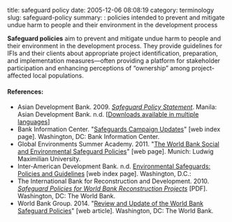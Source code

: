 title: safeguard policy
date: 2005-12-06 08:08:19
category: terminology
slug: safeguard-policy
summary: : policies intended to prevent and mitigate undue harm to people and their environment in the development process

<!--
tags: info, faq
icon: file-code-o
summary: 
-->

<!--
---
layout: post
title:  safeguard policy
date:   2005-12-06 08:08:19
categories: terminology
permalink: /safeguard-policy/
published: true
comments: true
---
-->

**Safeguard policies** aim to prevent and mitigate undue harm to people and their environment in the development process. They provide guidelines for IFIs and their clients about appropriate project identification, preparation, and implementation measures—often providing a platform for stakeholder participation and enhancing perceptions of “ownership” among project-affected local populations.


<!--

=== Safeguard Policies and Performance Standards === 

''Adapted from'': http://www.brettonwoodsproject.org/art-565324

Starting as a loose assembly of internal staff policies adopted by international financial institutions in the 1980s, safeguard policies are framework declarations of explicitly-defined lending requirements to protect people and the environment from the adverse effects of project operations and development initiatives. The World Bank (IBRD and IDA), Asian Development Bank, African Development Bank, and Inter-American Development Bank all currently have such Safeguard Policies in place for investment projects and programme lending (although not for development policy lending (DPL) or reform programmes, which have separate relevant policies; see Update 66).  The Performance Standards of the International Financial Corporation (adopted as the basis of the Equator Principles) and European Bank of Reconstruction and Development can also be considered to be “safeguard policies” [DIFFER ; (see Update 67).]

The safeguards consist of ten key environmental and social policies that set standards and procedures that the borrower and Bank must follow in the lead up to and during World Bank-financed projects. 

The ten safeguards are:

*	Environmental assessment - The 'umbrella policy' through which potential social and environmental impacts are identified and mitigation measures proposed.
*	Natural habitats - places limits on Bank financed projects that may impact on areas of important biodiversity.
*	Pest management - promotes the use of biological or environmental control methods and sets conditions on the acquisition and use of pesticides.
*	Indigenous peoples - establishes standards and procedures when projects affect indigenous communities, it is the only safeguard to in some way reference human rights.
*	Involuntary resettlement - sets standards and procedures for projects that displace people from their homes or cause economic displacement;
*	Forestry - establishes minimum standards on the types of forest projects that the Bank will finance, including commercial logging and plantations under restricted conditions.
*	Safety of dams - establishes procedures and safety requirements for construction of new dams and for projects that depend on safe functioning of existing large dams.
*	Projects on international waterways - seeks to reduce potential conflict between states that border an international waterway over projects that may pollute it.
*	Projects in disputed areas - lays out minimum rules for Bank-financing of projects in areas disputed by two or more states.
*	Cultural property - requires the Bank to avoid damage and assist in the preservation of cultural property.


The [http://www.ifc.org/ifcext/enviro.nsf/AttachmentsByTitle/pol_PerformanceStandards2006_full/$FILE/IFC+Performance+Standards.pdf Performance Standards] are grouped into eight sections, each of which is coupled with [[IFC Guidance Notes to Performance Standards | Guidance Notes]] to further clarify client roles and responsibilities under the standards. The eight [http://www.ifc.org/ifcext/sustainability.nsf/Content/PerformanceStandards Performance Standards](PS) are:

* PS 1:	Social and Environmental Assessment and Management System
* PS 2:	Labor and Working Conditions
* PS 3:	Pollution Prevention and Abatement
* PS 4:	Community Health Safety and Security
* PS 5:	Land Acquisition and Involuntary Resettlement
* PS 6:	Biodiversity Conservation and Sustainable Natural Resource Management
* PS 7:	Indigenous Peoples
* PS 8:	Cultural Heritage

Prior to financing, a proposed project is subject to a social and environmental review during which potential impacts are identified and remediation measures proposed. In reviewing the potential impact of projects, the World Bank and the IFC use a categorisation system that identifies which safeguards are triggered and what level of action or precaution must be taken. 

Projects are rated from category A, the highest risk, down to category C, the lowest.

When the World Bank or a borrower is alleged to be violating any safeguard, complaints can be lodged through the Inspection Panel, a semi-independent body formed in 1993 that enables affected parties to request an investigation into the Bank's role in projects (see Update 34).

IFC clients must address project-related grievances or complaints from affected parties. Complainants can allege violations of safeguards and approach the Compliance Advisor Ombudsman, an internal watchdog that reports directly to the president of the World Bank Group (see Update 34).

…are based on international agreements, even if these protections are not explicitly provided for in the borrower country's national law.&nbsp;

<references/>



-->

<!--
Most MDBs and many other bilateral aid organizationsm IFIs, and some global civil society organizations maintan social safeguard policies as the foundations of the sustainablity frameworks.

## Safeguards in the public sector


### World Bank

http://web.worldbank.org/WBSITE/EXTERNAL/PROJECTS/EXTPOLICIES/EXTSAFEPOL/0,,menuPK:584441~pagePK:64168427~piPK:64168435~theSitePK:584435,00.html

The World Bank regards environmental and social safeguard policies as a cornerstone of its sustainable poverty reduction framwork. The objective of safeguard policies is to prevent and mitigate undue harm to people and their environment in the development process. These policies provide guidelines for bank staff and for clients in the identification, preparation, and implementation of project operations.

The Work Bank safeguard policies emphasise that adverse impacts are avoided, or where not feasible, minimized or mitigated (Do No Harm). They also call for the participation of stakeholders in project design and play an important role in building ownership among affected peoples. The World Bank claims that effectiveness and development impact of client projects and programs has substantially increased as a result of attention to these policies. [1]

The current safeguard policies of international financial institutions can be found [here](http://web.worldbank.org/WBSITE/EXTERNAL/COUNTRIES/LACEXT/EXTLACREGTOPSOCDEV/0,,contentMDK:20547266~menuPK:1308602~pagePK:34004173~piPK:34003707~theSitePK:847655,00.html
).


#### Indigenous Peoples

The World Bank policy on indigenous peoples, Operational Directive (OD) 4.10: Indigenous Peoples

Indigenous Peoples safeguards emphasise that borrowers and Bank staff the need to screen communities in the project area of impact to identify communities meeting the Bank's criteria for "indigenous peoples", to consult with them, and to ensure that they participate in and benefit from the development process.


#### Involuntary Resettlement

The implementation of development projects that require land may cause involuntary displacement of population who live in affected areas. The involuntary displacement may cause severe long-term impacts unless appropriate measures are carefully planned and carried out. Therefore, since 1980 the Bank has developed policies and guidelines for resettlement of project's affected population. The Bank's Resettlement Policy has been modified several times according to the experiences in its application and to the new situations that have emerged. Currently, the olicy in force is the Operational Policy on Involuntary Resettlement OP 4.12. The main objective of this policy isto assist the efforts of the displaced persons to improve their livelihoods and standards, or at least to restore them to pre-displacement levels.

Generally, the projects that may cause involuntary displacement are: infrastructure projects (for instance: dams, roads, water supply and sanitation), management of natural resources, slum upgrading and risk prevention (people who live in areas at prune risk). In the first two types of projects the displacement in a precondition for the implementation of the project whereas the last two kinds of projects the resettlement is a vehicle to improve the living conditions of the population.

In the Latin American and the Caribbean Region, the unplanned growth of cities has generated large deficits in housing, transportation infrastructure, and basic services, especially water and sewage systems. Currently, 75 percent of the population lives in cities. According to this situation, 85 percent of the Bank's financed projects that imply resettlement are in the sectors of urban development, water supply, sanitation and urban transportation, and the 95 percent of the displaced population are located in cities. The projects on urban development, water supply and sanitation lead to an improvement in housing and environment for the residents as well as for the resettled population. For that reason, 80 percent of the displaced population is being resettled for its own benefit, and not as a precondition for development of a project. In this way, resettlement has become a strategy for reducing poverty and a means to reduce levels of housing informality in Latin American cities.

http://web.worldbank.org/WBSITE/EXTERNAL/COUNTRIES/LACEXT/EXTLACREGTOPSOCDEV/0,,contentMDK:20547266~menuPK:1308602~pagePK:34004173~piPK:34003707~theSitePK:847655,00.html

### Strategy

The Bank has carried out a review of the projects it finances in the region and, according to the results, prepares guidelines for the application of the Resettlement Policy. In addition, a guideline for urban resettlement based on the lessons learned in the region is under preparation. It has also been planned to develop guidelines on resettlement and natural resources management, and resettlement for disaster prevention.
http://web.worldbank.org/WBSITE/EXTERNAL/COUNTRIES/LACEXT/EXTLACREGTOPSOCDEV/0,,contentMDK:20547266~menuPK:1308602~pagePK:34004173~piPK:34003707~theSitePK:847655,00.html

### MIGA
http://www.miga.org/projects/index.cfm?stid=1822

### Inter-American Development Bank (IADB / IDB)

[IDB distinguishes between two main categories of safeguards:](http://www.iadb.org/en/insitutional-reforms/better-environmental-and-social-safeguards,1830.html "Better Environmental and Social Safeguards")

#### Environmental safeguards

The IDB adopted its [Environment and Safeguard Compliance Policy in 2006](http://www.iadb.org/news-releases/2010-02/english/idb-boosts-access-accountability-with-new-policy-for-communities-to-voice-concer-6531.html)--calling for safeguard-compliant project designs. To help implement the new policy, in 2007 the IDB created the Environmental Safeguards Unit to help build institutional knowledge and expertise on environmental management. [The IDB was the first multilateral development bank to integrate climate change impacts as part of environmental analysis of key sectors.] In 2009, IDB established an [independent advisory group](http://www.iadb.org/en/topics/sustainability/sustainability-report,1510.html) to provide an independent review and make recommendations to increase policy effectiveness. It also began an [unprecedented process to limit the greenhouse gas emissions of the projects it finances](http://www.iadb.org/en/news/news-releases/2009-11-05/idb-launches-process-to-limit-climate-impact-of-projects-it-finances,5889.html), and endorsed the Extractive Industries Transparency Initiative (EITI), which seeks greater transparency and accountability in contracts and payments in extractive industries. IDB also launched sustainability scorecards for [biofuel](http://www.iadb.org/news/detail.cfm?language=English&id=5617) and [tourism](http://www.iadb.org/news-releases/2009-05/english/idb-releases-sustainability-scorecard-for-private-sector-tourism-projects-5426.html) projects.

#### Social safeguards

IDB establishes three main areas of social safeguards: 1) Indigenous Peoples Policy, 2) Involuntary Resettlement Policy, 3) Operational Policy on Gender Equality.


##### Indigenous Peoples

The IDB operational guidelines (2006) and policy (2007) for Indigenous Peoples.

The Operational Policy on Indigenous Peoples requires that the IDB safeguard indigenous peoples' rights are considered in all aspets of Bank operations and lending portfolio.

Specific goals are to foster development appropriate to the economy and governance of indigenous peoples, to safeguard territorial and cultural integrity, and to preserve a harmonious relationship between people and the natural environment. The Operating Guidelines for the Indigenous Peoples Policy (IPP) was approved in 2006.



The IDB begain the the process to update its existing Women in Development Policy in 2009.

...Operational policy on Gender, ??once approved??, will make the IDB the first multilateral development institution with safeguards for gender equality. http://www.iadb.org/en/insitutional-reforms/better-environmental-and-social-safeguards,1830.html


##### Involuntary Resettlement Policy

Covers any project financed by the Bank that involves the involuntary physical displacement of people living in the area. The goal is to minimize physical and economic disruption. If people must be displaced, the policy requires that pre-project conditions be established and, where possible, that displaced people share in project benefits. The policy also defines the scope and criteria of resettlement plans. The Involuntary Resettlement in IDB Projects: Principles and Guidelines document was approved in 1999.

##### Operational Policy on Gender Equality in Development

Takes into account the Bank's experience supporting the integration of women as leaders, participants, and beneficiaries in development; reflects gains in the region in terms of the status of women and gender equality, as well as emerging challenges; integrates a gender perspective that seeks equal conditions and opportunities for women and men to reach their social, economic, political, and cultural potential; and sets out specific mechanisms for ensuring effective implementation of the Policy and the evaluation of its results. This policy was approved on November 13, 2010.

---


## Safeguards in the private sector


### Equator Banks  (Equator Banks)


### Critical Ecosystem Partnership Fund  (CEPF)


 Founded in 2000, the Critical Ecosystem Partnership Fund is a global leader in enabling civil society to participate in and benefit from conserving some of the world’s most critical ecosystems.

We provide grants for nongovernmental and private sector organizations to help protect biodiversity hotspots, Earth’s most biologically rich yet threatened areas.

The convergence of critical areas for conservation with millions of people who are impoverished and highly dependent on healthy ecosystems for their survival is more evident in the hotspots than anywhere else.

Enabling a stronger voice, influence and action by civil societies is the hallmark of our approach. Our support equips civil society groups to conserve their environment and influence decisions that affect lives, livelihoods and, ultimately, the global environment for the benefit of all. Grant recipients range from small farming cooperatives and community associations to private sector partners and international organizations.

Our grants:

Target biodiversity hotspots in developing and transitional countries.
Are guided by regional investment strategies developed with stakeholders.
Go directly to civil society groups to build this vital constituency for conservation alongside governmental partners.
Create working alliances among diverse groups, combining unique capacities and eliminating duplication of efforts.
Achieve results through an ever-expanding network of partners working together toward shared goals.

http://www.cepf.net/grants/Pages/safeguard_policies.aspx
ENVIRONMENTAL AND SOCIAL SAFEGUARD ASSESSMENT PROCESS

The CEPF project proposal forms seek out several elements of the basic project design including objectives, performance indicators and sustainability issues. Within these applications are a series of safeguard questions that must be answered based on the World Bank’s standard Environmental Assessment. For each, grantees are asked to provide a supporting statement to justify their answer.

CEPF will assess these during the initial proposal review. This review may be deemed satisfactory, or may involve further discussion with the potential grantee. In some cases, additional information may be required for further review and discussion. Throughout the review process, CEPF will maintain contact with the potential grantee to obtain clarification on information provided and request any additional information and documentation needed. In conducting the preliminary evaluation, CEPF will focus on analyzing the materials provided by the potential grantee to determine the following aspects related to the environmental and social effects of the project:

Compliance with CEPF and World Bank environmental and social safeguard policies
Potential for the project to cause adverse environmental impacts
Potential for the project to cause adverse social impacts
Capacity of the applicant to implement any required safeguard-related measures during the preparation and implementation of the project.

At the conclusion of the initial screening, CEPF will identify any environmental and social effects of the project and define any safeguard requirements necessary. For projects above $20,000, a more detailed Project Proposal Application is required, and safeguard requirements may be further elaborated and defined. The grantee is responsible for implementation and monitoring of any required safeguard instrument or other required measures to address Safeguard Policies.

This process is then tracked throughout project implementation similar to the tracking of performance toward project objectives. At each performance reporting stage, grantees will revisit the safeguard policy issues to reconfirm their status, adjust any that may have changed during implementation, and make necessary mitigation steps as needed. In cases where grantees are implementing mitigation actions, they will report on the progress of such implementation similar to that which they are doing for other project elements. The intent of this process is to ensure that the environmental and social safeguard issues are continually monitored and mitigated throughout project implementation.

The final step is to evaluate the environmental and social issues at project completion. Any related documents and lessons learned will be shared via www.cepf.net to help in the design and mitigation of negative environmental and social impacts in future projects.


-->


#### References:

* Asian Development Bank. 2009. *[Safeguard Policy Statement](http://www.adb.org/documents/safeguard-policy-statement)*. Manila: Asian Development Bank. n.d. [[Downloads available in multiple languages](http://www.adb.org/site/safeguards/policy-statement)]
* Bank Information Center. "[Safeguards Campaign Updates](http://www.bicusa.org/issues/safeguards/)" [web index page]. Washington, DC: Bank Information Center.
* Global Environments Summer Academy. 2011. "[The World Bank Social and Environmental Safeguard Policies](http://www.globalenvironments.org/course-outputs/policy-matters/world-bank-social-environmental-safeguard-policies/)" [web page]. Munich: Ludwig Maximilian University.
* Inter-American Development Bank. n.d. [Environmental Safeguards: Policies and Guidelines](http://www.iadb.org/en/topics/sustainability/environmental-safeguards,1517.html) [web index page]. Washington, D.C.:
* The International Bank for Reconstruction and Development. 2010. *[Safeguard Policies for World Bank Reconstruction Projects](http://www.gfdrr.org/sites/gfdrr.org/files/Chapter_21_Safeguard_Policies_for_World_Bank_Reconstruction_Projects.pdf)* [PDF]. Washington, DC: The World Bank.
* World Bank Group. 2014. "[Review and Update of the World Bank Safeguard Policies](https://consultations.worldbank.org/consultation/review-and-update-world-bank-safeguard-policies)" [web article]. Washington, DC: The World Bank.
